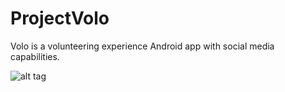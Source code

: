 # ProjectVolo
Volo is a volunteering experience Android app with social media capabilities.

![alt tag](https://degirmenci.me/volomockup.jpg)
